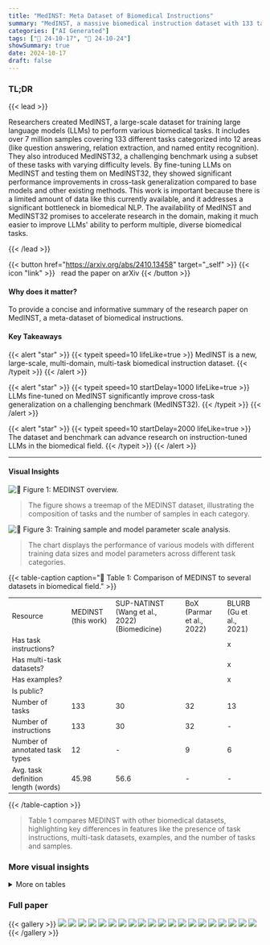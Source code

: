 ```yaml
---
title: "MedINST: Meta Dataset of Biomedical Instructions"
summary: "MedINST, a massive biomedical instruction dataset with 133 tasks and 7M samples, boosts LLM cross-task generalization in medical analysis."
categories: ["AI Generated"]
tags: ["🔖 24-10-17", "🤗 24-10-24"]
showSummary: true
date: 2024-10-17
draft: false
---
```


### TL;DR


{{< lead >}}

Researchers created MedINST, a large-scale dataset for training large language models (LLMs) to perform various biomedical tasks.  It includes over 7 million samples covering 133 different tasks categorized into 12 areas (like question answering, relation extraction, and named entity recognition).  They also introduced MedINST32, a challenging benchmark using a subset of these tasks with varying difficulty levels.  By fine-tuning LLMs on MedINST and testing them on MedINST32, they showed significant performance improvements in cross-task generalization compared to base models and other existing methods.  This work is important because there is a limited amount of data like this currently available, and it addresses a significant bottleneck in biomedical NLP. The availability of MedINST and MedINST32 promises to accelerate research in the domain, making it much easier to improve LLMs' ability to perform multiple, diverse biomedical tasks.

{{< /lead >}}


{{< button href="https://arxiv.org/abs/2410.13458" target="_self" >}}
{{< icon "link" >}} &nbsp; read the paper on arXiv
{{< /button >}}

#### Why does it matter?
To provide a concise and informative summary of the research paper on MedINST, a meta-dataset of biomedical instructions.
#### Key Takeaways

{{< alert "star" >}}
{{< typeit speed=10 lifeLike=true >}} MedINST is a new, large-scale, multi-domain, multi-task biomedical instruction dataset. {{< /typeit >}}
{{< /alert >}}

{{< alert "star" >}}
{{< typeit speed=10 startDelay=1000 lifeLike=true >}} LLMs fine-tuned on MedINST significantly improve cross-task generalization on a challenging benchmark (MedINST32). {{< /typeit >}}
{{< /alert >}}

{{< alert "star" >}}
{{< typeit speed=10 startDelay=2000 lifeLike=true >}} The dataset and benchmark can advance research on instruction-tuned LLMs in the biomedical field. {{< /typeit >}}
{{< /alert >}}

------
#### Visual Insights



![](figures/figures_4_0.png "🔼 Figure 1: MEDINST overview.")

> The figure shows a treemap of the MEDINST dataset, illustrating the composition of tasks and the number of samples in each category.





![](charts/charts_7_0.png "🔼 Figure 3: Training sample and model parameter scale analysis.")

> The chart displays the performance of various models with different training data sizes and model parameters across different task categories.





{{< table-caption caption="🔽 Table 1: Comparison of MEDINST to several datasets in biomedical field." >}}
<table id='0' style='font-size:14px'><tr><td>Resource</td><td>MEDINST (this work)</td><td>SUP-NATINST (Wang et al., 2022) (Biomedicine)</td><td>BoX (Parmar et al., 2022)</td><td>BLURB (Gu et al., 2021)</td></tr><tr><td>Has task instructions?</td><td></td><td></td><td></td><td>x</td></tr><tr><td>Has multi-task datasets?</td><td></td><td></td><td></td><td>x</td></tr><tr><td>Has examples?</td><td></td><td></td><td></td><td>x</td></tr><tr><td>Is public?</td><td></td><td></td><td></td><td></td></tr><tr><td>Number of tasks</td><td>133</td><td>30</td><td>32</td><td>13</td></tr><tr><td>Number of instructions</td><td>133</td><td>30</td><td>32</td><td>-</td></tr><tr><td>Number of annotated task types</td><td>12</td><td>-</td><td>9</td><td>6</td></tr><tr><td>Avg. task definition length (words)</td><td>45.98</td><td>56.6</td><td>-</td><td>-</td></tr></table>{{< /table-caption >}}

> Table 1 compares MEDINST with other biomedical datasets, highlighting key differences in features like the presence of task instructions, multi-task datasets, examples, and the number of tasks and samples.



### More visual insights




<details>
<summary>More on tables
</summary>


{{< table-caption caption="🔽 Table 2: Dataset statistics across various categories." >}}
<table id='5' style='font-size:16px'><tr><td colspan="3"></td><td>NER</td><td>RE</td><td>NED</td><td>QA</td><td>COREF</td><td>EE</td><td>TE</td><td>STS</td><td>TXTCLASS</td><td>TRANSL</td><td>SUM</td><td>TEXTPAIRCLASS</td><td>ALL</td></tr><tr><td rowspan="6">Dataset #</td><td rowspan="3">MEDINST</td><td>Train</td><td>56</td><td>24</td><td>21</td><td>13</td><td>13</td><td>10</td><td>8</td><td>7</td><td>5</td><td>3</td><td>2</td><td>1</td><td>163</td></tr><tr><td>Dev</td><td>30</td><td>11</td><td>10</td><td>8</td><td>10</td><td>7</td><td>5</td><td>1</td><td>4</td><td>1</td><td>1</td><td>-</td><td>88</td></tr><tr><td>Test</td><td>37</td><td>9</td><td>12</td><td>10</td><td>2</td><td>1</td><td>8</td><td>1</td><td>5</td><td>1</td><td>1</td><td>-</td><td>87</td></tr><tr><td rowspan="3">MEDINST32</td><td>Train</td><td>43</td><td>21</td><td>19</td><td>10</td><td>11</td><td>9</td><td>5</td><td>6</td><td>3</td><td>2</td><td>1</td><td>1</td><td>131</td></tr><tr><td>Dev</td><td>19</td><td>9</td><td>9</td><td>6</td><td>8</td><td>6</td><td>5</td><td>-</td><td>2</td><td>-</td><td>-</td><td>-</td><td>64</td></tr><tr><td>Test</td><td>13</td><td>3</td><td>2</td><td>3</td><td>2</td><td>1</td><td>3</td><td>1</td><td>2</td><td>1</td><td>1</td><td>-</td><td>32</td></tr><tr><td colspan="3"># Instruction/Task</td><td>49</td><td>23</td><td>19</td><td>9</td><td>7</td><td>9</td><td>3</td><td>3</td><td>5</td><td>3</td><td>2</td><td>1</td><td>133</td></tr></table>{{< /table-caption >}}

> The table presents a summary of the MEDINST dataset, showing the number of datasets, instructions, and tasks within each of the 12 categories.


{{< table-caption caption="🔽 Table 4: Multiple-choice accuracy evaluation on MMLU-Medicine, a subset of MMLU benchmark. The subjects used are anatomy (An), clinical knowledge (CK), college biology (CB), college medicine (CM), medical genetics (MG) and professional medicine (PM)." >}}
<br><table id='3' style='font-size:14px'><tr><td>Method</td><td>An</td><td>CK</td><td>CB</td><td>CM</td><td>MG</td><td>PM</td><td>Avg.</td></tr><tr><td>BioMistral</td><td>48.89</td><td>66.42</td><td>63.19</td><td>58.38</td><td>70.00</td><td>58.46</td><td>60.88</td></tr><tr><td>MMedL3</td><td>65.19</td><td>70.19</td><td>72.22</td><td>55.49</td><td>74.00</td><td>66.91</td><td>67.03</td></tr><tr><td>MMedL3-EnIns</td><td>68.15</td><td>64.91</td><td>71.52</td><td>59.53</td><td>76.00</td><td>72.79</td><td>68.32</td></tr><tr><td>LLaMA3</td><td>67.41</td><td>76.60</td><td>80.56</td><td>67.63</td><td>82.00</td><td>72.06</td><td>73.92</td></tr><tr><td>MMedL3-MI (Ours)</td><td>64.44</td><td>67.92</td><td>71.53</td><td>58.96</td><td>74.00</td><td>66.54</td><td>66.76</td></tr><tr><td>LLaMA3-MI (Ours)</td><td>68.15</td><td>75.47</td><td>75.00</td><td>67.63</td><td>83.00</td><td>77.21</td><td>74.38</td></tr></table>{{< /table-caption >}}

> Table 4 presents the multiple-choice accuracy of various models on six medical subtasks of the MMLU benchmark, comparing their performance across different medical subjects.


{{< table-caption caption="🔽 Table 1: Comparison of MEDINST to several datasets in biomedical field." >}}
<table id='6' style='font-size:16px'><tr><td>Dataset Name</td><td>Sample Size</td></tr><tr><td>NCBI-disease</td><td>100</td></tr><tr><td>BC5CDR</td><td>100</td></tr><tr><td>BioNLP-2011-GE</td><td>100</td></tr><tr><td>tm Var-v3</td><td>100</td></tr><tr><td>MeDAL</td><td>1000</td></tr><tr><td>ParaMed</td><td>200</td></tr><tr><td>Multi-XScience</td><td>200</td></tr></table>{{< /table-caption >}}

> Table 1 compares MEDINST with other datasets in the biomedical field across several criteria, such as the presence of task instructions and multi-task datasets.


{{< table-caption caption="🔽 Table 11: Dataset collection." >}}
<table id='0' style='font-size:14px'><tr><td>QA Given a question and context, select the correct answer from the provided options.</td></tr><tr><td>TE Given a pair of texts, consisting of a claim and the evidence, determine whether the evidence supports, refutes, or is neutral regarding the claim. Respond with one of the following: 'Supports' , 'Refutes' , or 'Neutral'.</td></tr><tr><td>NER Given a sentence, label each disease, disease class and symptom entity using the BIO format. In BIO format, 'B' indicates the beginning of an entity, T indicates the inside of an entity, and 'O' indicates a token not part of any entity. Label each word in the format: 'word [LABEL]'.</td></tr><tr><td>TXTCLASS You are provided with a citation context. Classify the intent of the citation within this context. Intents are: [background, method, result].</td></tr><tr><td>NED You are provided with a text. Your objective is to identify and extract all chemical and disease entities mentioned in the text, maintaining the order in which they appear. For each entity, provide its corresponding database identifier from MESH. The entities should be presented in the format: [entity1 <db_name/db_id>].</td></tr><tr><td>RE Given a text, identify and extract specified relations between anatomical entities mentioned within it. The specified relation types are [frag, Part-of]. Relation explanation: frag: Frag relation marking coordination with ellipsis; Part-of: Part-of relation marking entity mention spanning a prepositional phrase. Present each relation in format as follows: [<entity1> <relation> <entity2>].</td></tr><tr><td>COREF Given a text and a specified anatomical entity, identify and extract all co-references to that entity within the text. Present each co-reference entity in the following format: [co-reference entity].</td></tr><tr><td>STS Given two texts, evaluate their similarity and provide an integer score ranging from 0 to 5, where 0 indicates no similarity and 5 indicates high similarity.</td></tr><tr><td>EE Given a text, identify and extract the epecified types of bio-molecular events along with their primary arguments. The event type can be [Binding, Positive_regulation, Phosphorylation, Regulation, Transcription, Localization, Gene_expression, Protein_ catabolism, Negative_regulation]. Present each event in the format as follows: [<type> <trigger> <theme entity>].</td></tr><tr><td>TRANSL Translate the text from Chinese to English.</td></tr><tr><td>TEXTPAIRCLASS You are given a drug name and a piece of text. Analyze the sentiment in the text and determine whether the sentiment towards the drug is positive, negative, or neutral. Answer with 'Positive', 'Negative', or 'Neutral'.</td></tr><tr><td>SUM Writing the related-work section of a paper based on its abstract and the articles it references.</td></tr></table>{{< /table-caption >}}

> Table 11 lists all the datasets employed in MEDINST, categorized by task and showing the number of training, development, and test samples.


{{< table-caption caption="🔽 Table 11: Dataset collection." >}}
<table id='5' style='font-size:16px'><tr><td>Example 1</td><td>Instrcution:</td><td>You are provided with a text. Your objective is to identify, extract and classify all gene and protein entities mentioned in the text, maintaining the order in which they appear. Types are [Gene, DomainMotif, Family- Name]. The entities should be presented in the following format: [entity <type>].</td></tr><tr><td></td><td>Input:</td><td>Cloning, expression and localization of an RNA helicase gene from a human lymphoid cell .. ... cell line from a diffuse large B-cell lymphoma.</td></tr><tr><td></td><td>Output:</td><td>[RNA helicase <FamilyName>] [RNA helicase <FamilyName>] [p54 <Gene>] [RNA helicase <FamilyName>] [ME31B <Gene>] [ME31B <Gene>]</td></tr><tr><td>Example 2</td><td>Instrcution:</td><td>You are provided with a text. Your objective is to identify, extract and classify all gene variant entities mentioned in the text, maintaining the order in which they appear. Types are [DNAMutation, SNP, ProteinMu- tation]. The entities should be presented in the following format: [entity <type>].</td></tr><tr><td></td><td>Input:</td><td>A novel multidrug-resistance protein 2 gene mutation identifies a ... ... heterozygous mutation was significantly associated with the presence of pruritus.</td></tr><tr><td></td><td>Output:</td><td>[V1188E <ProteinMutation>]</td></tr><tr><td>Query</td><td>Instrcution:</td><td>You are provided with a text. Your objective is to identify, extract and clas- sify all gene variant entities mentioned in the text, maintaining the order in which they appear. Types are [OtherMutation, Species, DNAAllele, DNAMutation, CellLine, SNP, ProteinMutation, ProteinAllele, Gene, AcidChange]. The entities should be presented in the following format: [entity <type>].</td></tr><tr><td></td><td>Input:</td><td>A novel single-nucleotide substitution, Glu 4 Lys ... ... Thus, our results suggest that Glu 4 Lys in the LTC4S might be associated with allergic diseases.</td></tr></table>{{< /table-caption >}}

> Table 11 presents the dataset employed in MEDINST, showing the train, dev, and test set sizes for each task.


{{< table-caption caption="🔽 Table 3: Test results of various models on MEDINST32. † indicates that the training sets of LLaMA3-MI includes the corresponding training sets of the datasets used by MEDINST32, whereas other models have not seen the MEDINST32 dataset. ↓ represents that a lower score is better, while for other metrics, a higher score is better. The best and second-best results for each row are highlighted in bold and underlined, respectively. For the baselines, we use a few-shot prompt, providing two examples in the instruction. For the fine-tuned models, we use a zero-shot prompt." >}}
<table id='0' style='font-size:14px'><tr><td>Model</td><td>BERTScore</td><td>METEOR Score</td></tr><tr><td>LLaMA3</td><td>0.7467</td><td>0.1758</td></tr><tr><td>BioMistral</td><td>0.7253</td><td>0.1152</td></tr><tr><td>MMEDL3-EnIns</td><td>0.7314</td><td>0.1185</td></tr><tr><td>GPT-4o</td><td>0.8317</td><td>0.2333</td></tr><tr><td>LLaMA3-MI32 (ours)</td><td>0.7951</td><td>0.1566</td></tr><tr><td>MMEDL3-MI32 (ours)</td><td>0.7963</td><td>0.1220</td></tr><tr><td>LLaMA3-MI (ours)</td><td>0.8203</td><td>0.1592</td></tr></table>{{< /table-caption >}}

> Table 3 presents the evaluation results of various models on the MEDINST32 benchmark, highlighting the performance of different models across various difficulty levels of tasks.


{{< table-caption caption="🔽 Table 1: Comparison of MEDINST to several datasets in biomedical field." >}}
<table id='2' style='font-size:14px'><tr><td>Model</td><td>BERTScore</td><td>METEOR Score</td></tr><tr><td>LLaMA3</td><td>0.9000</td><td>0.3776</td></tr><tr><td>BioMistral</td><td>0.9101</td><td>0.3670</td></tr><tr><td>MMEDL3-EnIns</td><td>0.8888</td><td>0.3625</td></tr><tr><td>GPT-4o</td><td>0.9291</td><td>0.4661</td></tr><tr><td>LLaMA3-MI32 (ours)</td><td>0.9115</td><td>0.3933</td></tr><tr><td>MMEDL3-MI32 (ours)</td><td>0.9080</td><td>0.3781</td></tr><tr><td>LLaMA3-MI (ours)</td><td>0.9379</td><td>0.6126</td></tr></table>{{< /table-caption >}}

> Table 1 compares MEDINST to other biomedical datasets based on the presence of task instructions, multi-task datasets, examples, public availability, number of tasks, number of instructions, number of annotated task types, and average task definition length.


{{< table-caption caption="🔽 Table 11: Dataset collection." >}}
<br><table id='1' style='font-size:18px'><tr><td>Dataset</td><td>Task</td><td>Train</td><td>Dev</td><td>Test</td></tr><tr><td>BioASQ-Task-B-yesno</td><td>QA</td><td>15,568</td><td>0</td><td>813</td></tr><tr><td>BioASQ-Task-B-list</td><td>QA</td><td>11,687</td><td>0</td><td>1,000</td></tr><tr><td>BioASQ-Task-B-factoid</td><td>QA</td><td>16,389</td><td>0</td><td>724</td></tr><tr><td>BioASQ-Task-B-summary</td><td>QA</td><td>13,151</td><td>0</td><td>824</td></tr><tr><td>BiologyHow WhyCorpus</td><td>QA</td><td>1,269</td><td>0</td><td>0</td></tr><tr><td>BIOMRC</td><td>QA</td><td>700,000</td><td>50,000</td><td>62,707</td></tr><tr><td>Evidence-Inference-2.0</td><td>QA</td><td>10,056</td><td>1,233</td><td>1,222</td></tr><tr><td>MedQA</td><td>QA</td><td>10,178</td><td>1,273</td><td>1,272</td></tr><tr><td>MedHop</td><td>QA</td><td>1,620</td><td>342</td><td>0</td></tr><tr><td>MEDIQA-QA</td><td>QA</td><td>312</td><td>25</td><td>150</td></tr><tr><td>PubMedQA-artificial</td><td>QA</td><td>200,000</td><td>11,269</td><td>0</td></tr><tr><td>PubMedQA-labeled</td><td>QA</td><td>450</td><td>50</td><td>500</td></tr><tr><td>SciQ</td><td>QA</td><td>11,679</td><td>1,000</td><td>1,000</td></tr><tr><td>FEVER</td><td>TE</td><td>145,449</td><td>9,999</td><td>9,999</td></tr><tr><td>HealthVer</td><td>TE</td><td>10,590</td><td>1,917</td><td>1,823</td></tr><tr><td>PubHealth</td><td>TE</td><td>9,804</td><td>1,214</td><td>1,233</td></tr><tr><td>SciFact</td><td>TE</td><td>868</td><td>0</td><td>1,189</td></tr><tr><td>ManConCorpus</td><td>TE</td><td>0</td><td>0</td><td>2,775</td></tr><tr><td>CoVERt</td><td>TE</td><td>0</td><td>0</td><td>212</td></tr><tr><td>MEDIQA-RQE</td><td>TE</td><td>8,588</td><td>302</td><td>230</td></tr><tr><td>SciTail</td><td>TE</td><td>23,596</td><td>2,126</td><td>1,304</td></tr><tr><td>NCBI-disease</td><td>NER</td><td>5,432</td><td>923</td><td>942</td></tr><tr><td>BC2GM</td><td>NER</td><td>12,632</td><td>2,531</td><td>5,065</td></tr><tr><td>CHEMDNER-BIO</td><td>NER</td><td>30,884</td><td>30,841</td><td>26,561</td></tr><tr><td>BC5CDR</td><td>NER</td><td>4,560</td><td>4,581</td><td>4,797</td></tr><tr><td>Linnaeus</td><td>NER</td><td>12,004</td><td>4,086</td><td>7,181</td></tr><tr><td>JNLPBA-DNA</td><td>NER</td><td>4,699</td><td>552</td><td>622</td></tr><tr><td>JNLPBA-RNA</td><td>NER</td><td>721</td><td>89</td><td>102</td></tr><tr><td>JNLPBA-CT</td><td>NER</td><td>4,792</td><td>420</td><td>1,422</td></tr><tr><td>JNLPBA-CL</td><td>NER</td><td>2,596</td><td>284</td><td>377</td></tr><tr><td>AnatEM</td><td>NER</td><td>5,861</td><td>2,118</td><td>3,830</td></tr><tr><td>AnEM</td><td>NER</td><td>164</td><td>137</td><td>30</td></tr><tr><td>BioInfer</td><td>NER</td><td>894</td><td>0</td><td>206</td></tr><tr><td>BioNLP-2009</td><td>NER</td><td>756</td><td>260</td><td>150</td></tr><tr><td>BioNLP-2011-EPI</td><td>NER</td><td>600</td><td>200</td><td>0</td></tr><tr><td>BioNLP-2011-GE</td><td>NER</td><td>856</td><td>0</td><td>338</td></tr><tr><td>BioNLP-2011-ID</td><td>NER</td><td>151</td><td>46</td><td>117</td></tr><tr><td>BioNLP-2011-REL</td><td>NER</td><td>756</td><td>150</td><td>260</td></tr><tr><td>BioNLP-2013-CG</td><td>NER</td><td>300</td><td>100</td><td>200</td></tr><tr><td>BioNLP-2013-GE</td><td>NER</td><td>194</td><td>212</td><td>256</td></tr><tr><td>BioNLP-2013-GRO</td><td>NER NER</td><td>150</td><td>50</td><td>100</td></tr><tr><td>BioNLP-2013-PC BioNLP-2019-BB</td><td>NER</td><td>132</td><td>90 66</td><td>175</td></tr><tr><td></td><td></td><td></td><td></td><td></td></tr><tr><td></td><td></td><td>260</td><td></td><td>0 100</td></tr><tr><td>BioRED BioRelEx</td><td>NER NER</td><td>400 1,402</td><td>100 201</td><td>0</td></tr><tr><td>CellFinder</td><td>NER</td><td>5</td><td>0</td><td>5</td></tr><tr><td>CHEBI</td><td>NER</td><td>476</td><td>0</td><td>0</td></tr><tr><td>CHEMDNER</td><td>NER</td><td>2,915</td><td>2,906</td><td>2,477</td></tr></table>{{< /table-caption >}}

> Table 11 shows the dataset statistics, including the number of training, development, and test samples for each task in the MEDINST dataset.


{{< table-caption caption="🔽 Table 11: Dataset collection." >}}
<br><table id='1' style='font-size:18px'><tr><td>Dataset</td><td>Task</td><td>Train</td><td>Dev</td><td>Test</td></tr><tr><td>ChemProt</td><td>NER</td><td>1,020</td><td>612</td><td>800</td></tr><tr><td>CHIA</td><td>NER</td><td>1,932</td><td>0</td><td>0</td></tr><tr><td>CPI</td><td>NER</td><td>1,808</td><td>0</td><td>0</td></tr><tr><td>DDI</td><td>NER</td><td>673</td><td>0</td><td>279</td></tr><tr><td>DrugProt</td><td>NER</td><td>3,500</td><td>750</td><td>0</td></tr><tr><td>EBM-NLP</td><td>NER</td><td>4,735</td><td>0</td><td>187</td></tr><tr><td>EU-ADR</td><td>NER</td><td>299</td><td>0</td><td>0</td></tr><tr><td>GENETAG</td><td>NER</td><td>3,875</td><td>1,311</td><td>2,567</td></tr><tr><td>PTM-Events</td><td>NER</td><td>112</td><td>0</td><td>0</td></tr><tr><td>GENIA-Term</td><td>NER</td><td>2,000</td><td>0</td><td>0</td></tr><tr><td>GNormPlus</td><td>NER</td><td>418</td><td>0</td><td>261</td></tr><tr><td>HPRD50</td><td>NER</td><td>34</td><td>0</td><td>9</td></tr><tr><td>MedMentions</td><td>NER</td><td>2,635</td><td>878</td><td>879</td></tr><tr><td>miRNA</td><td>NER</td><td>201</td><td>0</td><td>100</td></tr><tr><td>MLEE</td><td>NER</td><td>130</td><td>44</td><td>87</td></tr><tr><td>NLM-Gene</td><td>NER</td><td>450</td><td>0</td><td>100</td></tr><tr><td>NLM-Chem</td><td>NER</td><td>80</td><td>20</td><td>50</td></tr><tr><td>OSIRIS</td><td>NER</td><td>105</td><td>0</td><td>0</td></tr><tr><td>PDR</td><td>NER</td><td>179</td><td>0</td><td>0</td></tr><tr><td>PICO-Annotation</td><td>NER</td><td>361</td><td>0</td><td>0</td></tr><tr><td>ProGene</td><td>NER</td><td>20,055</td><td>1,109</td><td>2,414</td></tr><tr><td>SCAI-Chemical</td><td>NER</td><td>67</td><td>0</td><td>0</td></tr><tr><td>SCAI-Disease</td><td>NER</td><td>330</td><td>0</td><td>0</td></tr><tr><td>SETH</td><td>NER</td><td>433</td><td>0</td><td>0</td></tr><tr><td>SPL-ADR</td><td>NER</td><td>101</td><td>0</td><td>0</td></tr><tr><td>tmVar-v1</td><td>NER</td><td>213</td><td>0</td><td>101</td></tr><tr><td>tmVar-v2</td><td>NER</td><td>158</td><td>0</td><td>0</td></tr><tr><td>tmVar-v3</td><td>NER</td><td>0</td><td>0</td><td>493</td></tr><tr><td>Verspoor-2013</td><td>NER</td><td>117</td><td>0</td><td>0</td></tr><tr><td>MedDialog</td><td>TXTCLASS</td><td>981</td><td>126</td><td>122</td></tr><tr><td>SciCite</td><td>TXTCLASS</td><td>8,243</td><td>916</td><td>1,861</td></tr><tr><td>Hallmarks-of-Cancer</td><td>TXTCLASS</td><td>12,119</td><td>1,798</td><td>3,547</td></tr><tr><td>GEOKhoj-v1</td><td>TXTCLASS</td><td>25,000</td><td>0</td><td>5,000</td></tr><tr><td>BC7-LitCovid</td><td>TXTCLASS</td><td>24,960</td><td>2,500</td><td>6,239</td></tr><tr><td>AskAPatient-NED</td><td>NED</td><td>15,612</td><td>845</td><td>867</td></tr><tr><td>BC5CDR-NED</td><td>NED</td><td>500</td><td>500</td><td>500</td></tr><tr><td>Bio-ID</td><td>NED</td><td>11,366</td><td>0</td><td>0</td></tr><tr><td>BioNLP-2019-BB-NED</td><td>NED</td><td>132</td><td>66</td><td>0</td></tr><tr><td>BioRED-NED</td><td>NED</td><td>400</td><td>100</td><td>100</td></tr><tr><td>BioRelEx-NED</td><td>NED</td><td>1,402</td><td>201</td><td>0</td></tr><tr><td>CPI-NED</td><td>NED</td><td>1,808</td><td>0</td><td>0</td></tr><tr><td>GNormPlus-NED</td><td>NED</td><td>418 95</td><td>0</td><td>261</td></tr><tr><td>Linnaeus-NED MeDAL</td><td>NED NED</td><td></td><td>0 1,000,000</td><td>0</td></tr><tr><td></td><td></td><td></td><td></td><td>1,000,000</td></tr><tr><td></td><td></td><td>3,000,000 2,635</td><td>878</td><td>879</td></tr><tr><td>MedMentions-NED miRNA-NED</td><td>NED NED</td><td>201</td><td>0</td><td>100</td></tr><tr><td>MuchMore-NED</td><td>NED</td><td>7,820</td><td>0</td><td>0</td></tr><tr><td>NCBI-disease-NED</td><td>NED</td><td>592</td><td>100</td><td>100</td></tr><tr><td>NLM-Gene-NED</td><td>NED</td><td>450</td><td>0</td><td>100</td></tr></table>{{< /table-caption >}}

> This table lists all the datasets employed in MEDINST, showing the task, train, dev, and test set sizes for each.


{{< table-caption caption="🔽 Table 11: Dataset collection." >}}
<br><table id='1' style='font-size:18px'><tr><td>Dataset</td><td>Task</td><td>Train</td><td>Dev</td><td>Test</td></tr><tr><td>NLM-Chem-NED</td><td>NED</td><td>80</td><td>20</td><td>50</td></tr><tr><td>OSIRIS-NED</td><td>NED</td><td>105</td><td>0</td><td>0</td></tr><tr><td>SPL-ADR-NED</td><td>NED</td><td>101</td><td>0</td><td>0</td></tr><tr><td>tmVar-v2-NED</td><td>NED</td><td>158</td><td>0</td><td>0</td></tr><tr><td>tmVar-v3-NED</td><td>NED</td><td>0</td><td>0</td><td>493</td></tr><tr><td>TwADR-L-NED</td><td>NED</td><td>4,816</td><td>115</td><td>143</td></tr><tr><td>AnEM-RE</td><td>RE</td><td>22</td><td>5</td><td>13</td></tr><tr><td>BC5CDR-RE</td><td>RE</td><td>500</td><td>500</td><td>500</td></tr><tr><td>BioInfer-RE</td><td>RE</td><td>642</td><td>0</td><td>142</td></tr><tr><td>BioNLP-2011-REL-RE</td><td>RE</td><td>378</td><td>92</td><td>0</td></tr><tr><td>BioNLP-2013-GE-RE</td><td>RE</td><td>40</td><td>41</td><td>0</td></tr><tr><td>BioNLP-2013-GRO-RE</td><td>RE</td><td>149</td><td>48</td><td>0</td></tr><tr><td>BioNLP-2019-BB-RE</td><td>RE</td><td>121</td><td>59</td><td>0</td></tr><tr><td>BioRED-RE</td><td>RE</td><td>395</td><td>97</td><td>100</td></tr><tr><td>BioRelEx-RE</td><td>RE</td><td>1,263</td><td>178</td><td>0</td></tr><tr><td>CHEBI-RE</td><td>RE</td><td>415</td><td>0</td><td>0</td></tr><tr><td>ChemProt-RE</td><td>RE</td><td>767</td><td>443</td><td>620</td></tr><tr><td>CHIA-RE</td><td>RE</td><td>1,876</td><td>0</td><td>0</td></tr><tr><td>CPI-RE</td><td>RE</td><td>1,246</td><td>0</td><td>0</td></tr><tr><td>DDI-RE</td><td>RE</td><td>510</td><td>0</td><td>191</td></tr><tr><td>DrugProt-RE</td><td>RE</td><td>2,433</td><td>542</td><td>0</td></tr><tr><td>EU-ADR-RE</td><td>RE</td><td>253</td><td>0</td><td>0</td></tr><tr><td>HPRD50-RE</td><td>RE</td><td>28</td><td>0</td><td>8</td></tr><tr><td>IEPA</td><td>RE</td><td>114</td><td>0</td><td>26</td></tr><tr><td>LLL05</td><td>RE</td><td>77</td><td>0</td><td>0</td></tr><tr><td>MLEE-RE</td><td>RE</td><td>32</td><td>11</td><td>16</td></tr><tr><td>MuchMore-RE</td><td>RE</td><td>7,734</td><td>0</td><td>0</td></tr><tr><td>SETH-RE</td><td>RE</td><td>212</td><td>0</td><td>0</td></tr><tr><td>SPL-ADR-RE</td><td>RE</td><td>96</td><td>0</td><td>0</td></tr><tr><td>Verspoor-2013-RE</td><td>RE</td><td>114</td><td>0</td><td>0</td></tr><tr><td>AnEM-COREF</td><td>COREF</td><td>10</td><td>2</td><td>14</td></tr><tr><td>BioNLP-2009-COREF</td><td>COREF</td><td>536</td><td>110</td><td>0</td></tr><tr><td>BioNLP-2011-EPI-COREF</td><td>COREF</td><td>440</td><td>168</td><td>0</td></tr><tr><td>BioNLP-2011-GE-COREF</td><td>COREF</td><td>571</td><td>0</td><td>0</td></tr><tr><td>BioNLP-2011-ID-COREF</td><td>COREF</td><td>170</td><td>31</td><td>0</td></tr><tr><td>BioNLP-2011-REL-COREF</td><td>COREF</td><td>535</td><td>110</td><td>0</td></tr><tr><td>BioNLP-2013-CG-COREF</td><td>COREF</td><td>466</td><td>176</td><td>0</td></tr><tr><td>BioNLP-2013-GE-COREF</td><td>COREF</td><td>53</td><td>41</td><td>0</td></tr><tr><td>BioNLP-2013-PC-COREF</td><td>COREF</td><td>455</td><td>128</td><td>0</td></tr><tr><td>BioRelEx-COREF</td><td>COREF</td><td>1,143</td><td>167</td><td>0</td></tr><tr><td>PTM-Events-COREF</td><td>COREF</td><td>25</td><td>0</td><td>0</td></tr><tr><td>MLEE-COREF</td><td>COREF</td><td>198</td><td>57</td><td>113</td></tr><tr><td>PDR-COREF</td><td>COREF</td><td>19</td><td>0</td><td>0</td></tr><tr><td></td><td></td><td></td><td></td><td>0</td></tr><tr><td>Bio-SimVerb</td><td>STS STS</td><td>1,000 988</td><td>0 0</td><td>0</td></tr><tr><td>Bio-SimLex BIOSSES</td><td>STS</td><td>64</td><td>16</td><td>20</td></tr><tr><td>EHR-Rel</td><td>STS</td><td>3,741</td><td>0</td><td>0</td></tr><tr><td>MayoSRS</td><td>STS</td><td>101</td><td>0</td><td>0</td></tr><tr><td>MQP</td><td>STS</td><td>3,048</td><td>0</td><td>0</td></tr></table>{{< /table-caption >}}

> This table presents the 133 biomedical NLP tasks included in the MEDINST dataset, categorized by task type, and shows the number of training, development, and test samples for each task.


{{< table-caption caption="🔽 Table 11: Dataset collection." >}}
<br><table id='1' style='font-size:18px'><tr><td>Dataset</td><td>Task</td><td>Train</td><td>Dev</td><td>Test</td></tr><tr><td>UMNSRS</td><td>STS</td><td>1,153</td><td>0</td><td>0</td></tr><tr><td>BioNLP-2009-EE</td><td>EE</td><td>695</td><td>150</td><td>0</td></tr><tr><td>BioNLP-2011-EPI-EE</td><td>EE</td><td>383</td><td>121</td><td>0</td></tr><tr><td>BioNLP-2011-GE-EE</td><td>EE</td><td>765</td><td>0</td><td>0</td></tr><tr><td>BioNLP-2011-ID-EE</td><td>EE</td><td>110</td><td>30</td><td>0</td></tr><tr><td>BioNLP-2013-CG-EE</td><td>EE</td><td>299</td><td>100</td><td>0</td></tr><tr><td>BioNLP-2013-GE-EE</td><td>EE</td><td>149</td><td>157</td><td>0</td></tr><tr><td>BioNLP-2013-PC-EE</td><td>EE</td><td>257</td><td>90</td><td>0</td></tr><tr><td>PTM-Events-EE</td><td>EE</td><td>111</td><td>0</td><td>0</td></tr><tr><td>MLEE-EE</td><td>EE</td><td>127</td><td>44</td><td>87</td></tr><tr><td>PDR-EE</td><td>EE</td><td>167</td><td>0</td><td>0</td></tr><tr><td>MuchMore-TRANSL</td><td>TRANSL</td><td>6,374</td><td>0</td><td>0</td></tr><tr><td>ParaMed</td><td>TRANSL</td><td>62,127</td><td>2,036</td><td>2,102</td></tr><tr><td>SciELO</td><td>TRANSL</td><td>3,006,699</td><td>0</td><td>0</td></tr><tr><td>Medical-Data</td><td>TEXTPAIRCLASS</td><td>5,279</td><td>0</td><td>0</td></tr><tr><td>MeQSum</td><td>SUM</td><td>1,000</td><td>0</td><td>0</td></tr><tr><td>Multi-XScience</td><td>SUM</td><td>30,369</td><td>5,066</td><td>5,093</td></tr></table>{{< /table-caption >}}

> The table presents the dataset collection details of MEDINST, showing the task type, and the number of training, development, and test samples for each dataset.


</details>


### Full paper

{{< gallery >}}
<img src="paper_images/1.png" class="grid-w50 md:grid-w33 xl:grid-w25" />
<img src="paper_images/2.png" class="grid-w50 md:grid-w33 xl:grid-w25" />
<img src="paper_images/3.png" class="grid-w50 md:grid-w33 xl:grid-w25" />
<img src="paper_images/4.png" class="grid-w50 md:grid-w33 xl:grid-w25" />
<img src="paper_images/5.png" class="grid-w50 md:grid-w33 xl:grid-w25" />
<img src="paper_images/6.png" class="grid-w50 md:grid-w33 xl:grid-w25" />
<img src="paper_images/7.png" class="grid-w50 md:grid-w33 xl:grid-w25" />
<img src="paper_images/8.png" class="grid-w50 md:grid-w33 xl:grid-w25" />
<img src="paper_images/9.png" class="grid-w50 md:grid-w33 xl:grid-w25" />
<img src="paper_images/10.png" class="grid-w50 md:grid-w33 xl:grid-w25" />
<img src="paper_images/11.png" class="grid-w50 md:grid-w33 xl:grid-w25" />
<img src="paper_images/12.png" class="grid-w50 md:grid-w33 xl:grid-w25" />
<img src="paper_images/13.png" class="grid-w50 md:grid-w33 xl:grid-w25" />
<img src="paper_images/14.png" class="grid-w50 md:grid-w33 xl:grid-w25" />
<img src="paper_images/15.png" class="grid-w50 md:grid-w33 xl:grid-w25" />
<img src="paper_images/16.png" class="grid-w50 md:grid-w33 xl:grid-w25" />
<img src="paper_images/17.png" class="grid-w50 md:grid-w33 xl:grid-w25" />
<img src="paper_images/18.png" class="grid-w50 md:grid-w33 xl:grid-w25" />
<img src="paper_images/19.png" class="grid-w50 md:grid-w33 xl:grid-w25" />
<img src="paper_images/20.png" class="grid-w50 md:grid-w33 xl:grid-w25" />
{{< /gallery >}}